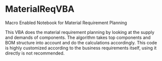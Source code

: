 # MaterialReqVBA
Macro Enabled Notebook for Material Requirement Planning

This VBA does the material requirement planning by looking at the supply and demands of components. The algorithm takes top components and BOM structure into account and do the calculations accordingly.
This code is highly customized according to the business requirements itself, using it directly is not recommended.
